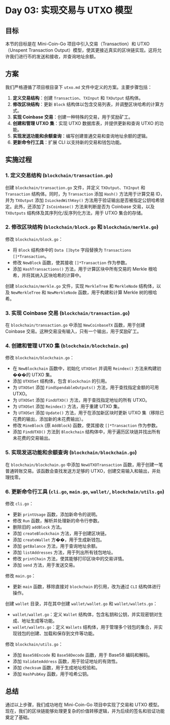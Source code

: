 # Day 03: 实现交易与 UTXO 模型

## 目标

本节的目标是在 Mini-Coin-Go 项目中引入交易（Transaction）和 UTXO（Unspent Transaction Output）模型，使其更接近真实的区块链实现。这将允许我们进行币的发送和接收，并查询地址余额。

## 方案

我们严格遵循了项目根目录下 `utxo.md` 文件中定义的方案。主要步骤包括：

1.  **定义交易结构**：创建 `Transaction`、`TXInput` 和 `TXOutput` 结构体。
2.  **修改区块结构**：更新 `Block` 结构体以包含交易列表，并调整区块哈希的计算方式。
3.  **实现 Coinbase 交易**：创建一种特殊的交易，用于奖励矿工。
4.  **创建和管理 UTXO 集**：实现 UTXO 数据库表，并提供更新和查询 UTXO 的功能。
5.  **实现发送功能和余额查询**：编写创建普通交易和查询地址余额的逻辑。
6.  **更新命令行工具**：扩展 CLI 以支持新的交易和钱包功能。

## 实施过程

### 1. 定义交易结构 (`blockchain/transaction.go`)

创建 `blockchain/transaction.go` 文件，并定义 `TXOutput`、`TXInput` 和 `Transaction` 结构体。同时，为 `Transaction` 添加 `Hash()` 方法用于计算交易 ID，并为 `TXOutput` 添加 `IsLockedWithKey()` 方法用于验证输出是否被指定公钥哈希锁定。此外，还添加了 `IsCoinbase()` 方法来判断是否为 Coinbase 交易，以及 `TXOutputs` 结构体及其序列化/反序列化方法，用于 UTXO 集合的存储。

### 2. 修改区块结构 (`blockchain/block.go` 和 `blockchain/merkle.go`)

修改 `blockchain/block.go`：
*   将 `Block` 结构体中的 `Data []byte` 字段替换为 `Transactions []*Transaction`。
*   修改 `NewBlock` 函数，使其接收 `[]*Transaction` 作为参数。
*   添加 `HashTransactions()` 方法，用于计算区块中所有交易的 Merkle 根哈希，并将其纳入区块哈希的计算中。

创建 `blockchain/merkle.go` 文件，实现 `MerkleTree` 和 `MerkleNode` 结构体，以及 `NewMerkleTree` 和 `NewMerkleNode` 函数，用于构建和计算 Merkle 树的根哈希。

### 3. 实现 Coinbase 交易 (`blockchain/transaction.go`)

在 `blockchain/transaction.go` 中添加 `NewCoinbaseTX` 函数，用于创建 Coinbase 交易。这种交易没有输入，只有一个输出，用于奖励矿工。

### 4. 创建和管理 UTXO 集 (`blockchain/blockchain.go`)

修改 `blockchain/blockchain.go`：
*   在 `NewBlockchain` 函数中，初始化 `UTXOSet` 并调用 `Reindex()` 方法来构建初���的 UTXO 集。
*   添加 `UTXOSet` 结构体，包含 `Blockchain` 的引用。
*   为 `UTXOSet` 添加 `FindSpendableOutputs()` 方法，用于查找指定金额的可用 UTXO。
*   为 `UTXOSet` 添加 `FindUTXO()` 方法，用于查找指定地址的所有 UTXO。
*   为 `UTXOSet` 添加 `Reindex()` 方法，用于重建 UTXO 集。
*   为 `UTXOSet` 添加 `Update()` 方法，用于在添加新区块时更新 UTXO 集（移除已花费的输出，添加新的未花费输出）。
*   修改 `MineBlock` (原 `AddBlock`) 函数，使其接收 `[]*Transaction` 作为参数。
*   添加 `FindUTXO()` 方法到 `Blockchain` 结构体中，用于遍历区块链并找出所有未花费的交易输出。

### 5. 实现发送功能和余额查询 (`blockchain/blockchain.go`)

在 `blockchain/blockchain.go` 中添加 `NewUTXOTransaction` 函数，用于创建一笔普通转账交易。该函数会查找发送方足够的 UTXO，创建交易输入和输出，并处理找零。

### 6. 更新命令行工具 (`cli.go`, `main.go`, `wallet/`, `blockchain/utils.go`)

修改 `cli.go`：
*   更新 `printUsage` 函数，添加新命令的说明。
*   修改 `Run` 函数，解析并处理新的命令行参数。
*   删除旧的 `addBlock` 方法。
*   添加 `createBlockchain` 方法，用于创建区块链。
*   添加 `createWallet` 方��，用于生成新钱包。
*   添加 `getBalance` 方法，用于查询地址余额。
*   添加 `listAddresses` 方法，用于列出所有钱包地址。
*   修改 `printChain` 方法，使其能够打印区块中的交易详情。
*   添加 `send` 方法，用于发送交易。

修改 `main.go`：
*   更新 `main` 函数，移除直接对 `blockchain` 的引用，改为通过 `CLI` 结构体进行操作。

创建 `wallet` 目录，并在其中创建 `wallet/wallet.go` 和 `wallet/wallets.go`：
*   `wallet/wallet.go`：定义 `Wallet` 结构体，包含私钥和公钥，并实现密钥对生成、地址生成等功能。
*   `wallet/wallets.go`：定义 `Wallets` 结构体，用于管理多个钱包的集合，并实现钱包的创建、加载和保存到文件等功能。

修改 `blockchain/utils.go`：
*   添加 `Base58Encode` 和 `Base58Decode` 函数，用于 Base58 编码和解码。
*   添加 `ValidateAddress` 函数，用于验证地址的有效性。
*   添加 `checksum` 函数，用于生成地址校验和。
*   添加 `HashPubKey` 函数，用于哈希公钥。

## 总结

通过以上步骤，我们成功地在 Mini-Coin-Go 项目中实现了交易和 UTXO 模型。现在，我们的区块链能够处理更复杂的价值转移逻辑，并为后续的签名和验证功能奠定了基础。
